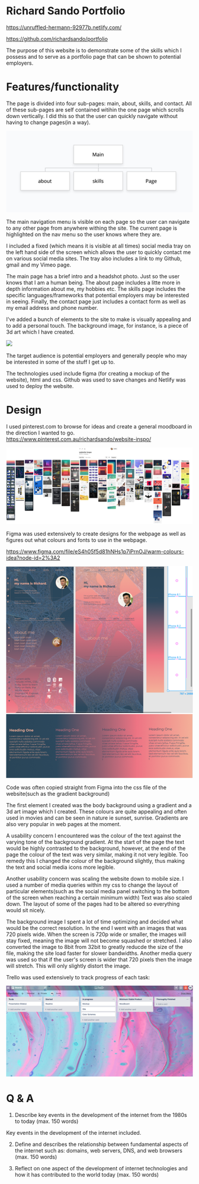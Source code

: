 # Richard Sando Portfolio

https://unruffled-hermann-92977b.netlify.com/

https://github.com/richardsando/portfolio

The purpose of this website is to demonstrate some of the skills which I possess and to serve as a portfolio page that can be shown to potential employers. 

# Features/functionality

The page is divided into four sub-pages: main, about, skills, and contact. All of these sub-pages are self contained witihin the one page which scrolls down vertically. I did this so that the user can quickly navigate without having to change pages(in a way).

![](/docs/sitemap.png)

The main navigation menu is visible on each page so the user can navigate to any other page from anywhere withing the site. The current page is highlighted on the nav menu so the user knows where they are.

I included a fixed (which means it is visible at all times) social media tray on the left hand side of the screen which allows the user to quickly contact me on various social media sites. The tray also includes a link to my Github, gmail and my Vimeo page.

The main page has a brief intro and a headshot photo. Just so the user knows that I am a human being. The about page includes a litte more in depth information about me, my hobbies etc.
The skills page includes the specific languages/frameworks that potential employers may be interested in seeing. Finally, the contact page just includes a contact form as well as my email address and phone number.

I've added a bunch of elements to the site to make is visually appealing and to add a personal touch. The background image, for instance, is a piece of 3d art which I have created.

![](src/images/)

The target audience is potential employers and generally people who may be interested in some of the stuff I get up to.

The technologies used include figma (for creating a mockup of the website), html and css. Github was used to save changes and Netlify was used to deploy the website.

# Design

I used pinterest.com to browse for ideas and create a general moodboard in the direction I wanted to go.
https://www.pinterest.com.au/richardsando/website-inspo/

![](/docs/moodboard.png)

Figma was used extensively to create designs for the webpage as well as figures out what colours and fonts to use in the webpage.

https://www.figma.com/file/eS4h05f5d81hNHs1p7iPrnOJ/warm-colours-idea?node-id=2%3A2

![](/docs/figma.png)
![](docs/text.png)

Code was often copied straight from Figma into the css file of the website(such as the gradient background)

The first element I created was the body background using a gradient and a 3d art image which I created.
These colours are quite appealing and often used in movies and can be seen in nature ie sunset, sunrise. Gradients are also very popular in web pages at the moment.

A usability concern I encountered was the colour of the text against the varying tone of the background gradient. At the start of the page the text would be highly contrasted to the background, however, at the end of the page the colour of the text was very similar, making it not very legible. Too remedy this I changed the colour of the background slightly, thus making the text and social media icons more legible.

Another usability concern was scaling the website down to mobile size. I used a number of media queries within my css to change the layout of particular elements(such as the social media panel switching to the bottom of the screen when reaching a certain minimum width) Text was also scaled down. The layout of some of the pages had to be altered so everything would sit nicely.

The background image I spent a lot of time optimizing and decided what would be the correct resolution. In the end I went with an images that was 720 pixels wide. When the screen is 720p wide or smaller, the images will stay fixed, meaning the image will not become squashed or stretched. I also converted the image to 8bit from 32bit to greatly reducde the size of the file, making the site load faster for slower bandwidths. Another media query was used so that if the user's screen is wider that 720 pixels then the image will stretch. This will only slightly distort the image.

Trello was used extensively to track progress of each task:

![](/docs/trello.png)

# Q & A

1. Describe key events in the development of the internet from the 1980s to today (max. 150 words)

Key events in the development of the internet included.

2. Define and describes the relationship between fundamental aspects of the internet such as: domains, web servers, DNS, and web browsers (max. 150 words)


3. Reflect on one aspect of the development of internet technologies and how it has contributed to the world today (max. 150 words)


